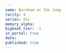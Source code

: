 ```yaml
---
name: Burnham at the Jump
rarity: 4
series: dsc
memory_alpha:
bigbook_tier: -1
in_portal: true
date:
published: true
---
```



